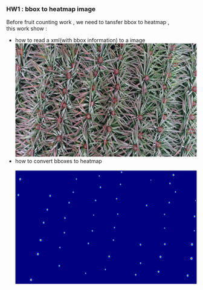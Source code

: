 ### HW1 : bbox to heatmap image
Before fruit counting work , we need to tansfer bbox to heatmap ,<br />
this work show : 
* how to read a xml(with bbox information) to a image <br />
<img src="https://github.com/aaron851113/ComputerVision/blob/master/bbox_to_heatmap/labelled.jpg" width="600" height="300" /><br />
* how to convert bboxes to heatmap <br />  
<img src="https://github.com/aaron851113/ComputerVision/blob/master/bbox_to_heatmap/heatmap_output.jpg" width="600" height="300" /><br />
